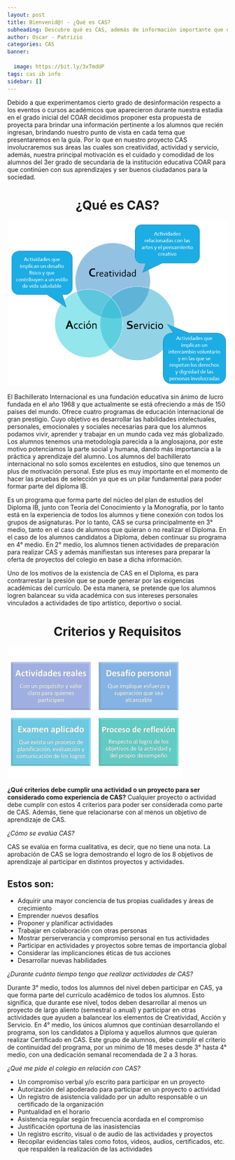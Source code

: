 ```yaml
---
layout: post
title: Bienvenid@! - ¿Qué es CAS?
subheading: Descubre qué es CAS, además de información importante que debes conocer :D
author: Oscar - Patrizio
categories: CAS
banner:

  image: https://bit.ly/3xTmdUP
tags: cas ib info
sidebar: []
---
```


Debido a que experimentamos cierto grado de desinformación respecto a los eventos o cursos académicos que aparecieron durante nuestra estadía en el grado inicial del COAR decidimos proponer esta propuesta de proyecta para brindar una información pertinente a los alumnos que recién ingresan, brindando nuestro punto de vista en cada tema que presentaremos en la guía. Por lo que en nuestro proyecto CAS involucraremos sus áreas las cuales son creatividad, actividad y servicio, además, nuestra principal motivación es el cuidado y comodidad de los alumnos del 3er grado de secundaria de la institución educativa COAR para que continúen con sus aprendizajes y ser buenos ciudadanos para la sociedad.

<h1 align="center">¿Qué es CAS?</h1>	

![CAS](/assets/images/banners/cas1.png)

El Bachillerato Internacional es una fundación educativa sin ánimo de lucro fundada en el año 1968 y que actualmente se está ofreciendo a más de 150 países del mundo. Ofrece cuatro programas de educación internacional de gran prestigio. Cuyo objetivo es desarrollar las habilidades intelectuales, personales, emocionales y sociales necesarias para que los alumnos podamos vivir, aprender y trabajar en un mundo cada vez más globalizado. Los alumnos tenemos una metodología parecida a la anglosajona, por este motivo potenciamos la parte social y humana,  dando más importancia a la práctica y aprendizaje del alumno. Los alumnos del bachillerato internacional no solo somos excelentes en estudios, sino que tenemos un plus de motivación personal. Este plus es muy importante en el momento de hacer las pruebas de selección ya que es un pilar fundamental para poder formar parte del diploma IB.

Es un programa que forma parte del núcleo del plan de estudios del Diploma IB, junto con Teoría del Conocimiento y la Monografía, por lo tanto está en la experiencia de todos los alumnos y tiene conexión con todos los grupos de asignaturas. Por lo tanto, CAS se cursa principalmente en 3° medio, tanto en el caso de alumnos que quieran o no realizar el Diploma. En el caso de los alumnos candidatos a Diploma, deben continuar su programa en 4° medio. En 2° medio, los alumnos tienen actividades de preparación para realizar CAS y además manifiestan sus intereses para preparar la oferta de proyectos del colegio en base a dicha información.

Uno de los motivos de la existencia de CAS en el Diploma, es para contrarrestar la presión que se puede generar por las exigencias académicas del currículo. De esta manera, se pretende que los alumnos logren balancear su vida académica con sus intereses personales vinculados a actividades de tipo artístico, deportivo o social. 


<h1 align="center">Criterios y Requisitos</h1>	

![CAS](/assets/images/banners/cas2.jpg)

**¿Qué criterios debe cumplir una actividad o un proyecto para ser considerado como experiencia de CAS?**
Cualquier proyecto o actividad debe cumplir con estos 4 criterios para poder ser considerada como parte de CAS. 
Además, tiene que relacionarse con al menos un objetivo de aprendizaje de CAS.

*¿Cómo se evalúa CAS?*

CAS se evalúa en forma cualitativa, es decir, que no tiene una nota. 
La aprobación de CAS se logra demostrando el logro de los 8 objetivos de aprendizaje al participar en distintos proyectos y actividades.

## Estos son:

* Adquirir una mayor conciencia de tus propias cualidades y áreas de crecimiento
* Emprender nuevos desafíos
* Proponer y planificar actividades
* Trabajar en colaboración con otras personas
* Mostrar perserverancia y compromiso personal en tus actividades
* Participar en actividades y proyectos sobre temas de importancia global
* Considerar las implicanciones éticas de tus acciones
* Desarrollar nuevas habilidades

*¿Durante cuánto tiempo tengo que realizar actividades de CAS?*

Durante 3° medio, todos los alumnos del nivel deben participar en CAS, ya que forma parte del currículo académico de todos los alumnos. Esto significa, que durante ese nivel, todos deben desarrollar al menos un proyecto de largo aliento (semestral o anual) y participar en otras actividades que ayuden a balancear los elementos de Creatividad, Acción y Servicio. En 4° medio, los únicos alumnos que continúan desarrollando el programa, son los candidatos a Diploma y aquellos alumnos que quieran realizar Certificado en CAS. Este grupo de alumnos, debe cumplir el criterio de continuidad del programa, por un mínimo de 18 meses desde 3° hasta 4° medio, con una dedicación semanal recomendada de 2 a 3 horas.


*¿Qué me pide el colegio en relación con CAS?*
* Un compromiso verbal y/o escrito para participar en un proyecto
* Autorización del apoderado para participar en un proyecto o actividad
* Un registro de asistencia validado por un adulto responsable o un certificado de la organización
* Puntualidad en el horario
* Asistencia regular según frecuencia acordada en el compromiso
* Justificación oportuna de las inasistencias
* Un registro escrito, visual o de audio de las actividades y proyectos
* Recopilar evidencias tales como fotos, videos, audios, certificados, etc. que respalden la realización de las actividades



